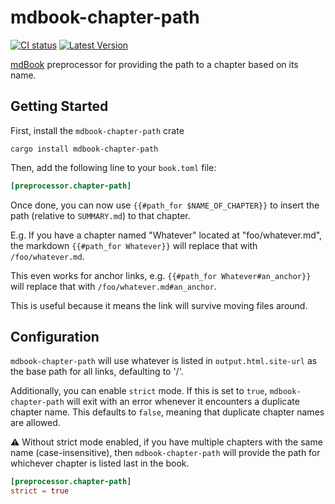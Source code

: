 # mdbook-chapter-path

[![CI status](https://ci.younata.com/api/v1/pipelines/knowledge/jobs/mdbook-chapter-path/badge)](https://ci.younata.com/teams/main/pipelines/knowledge/jobs/mdbook-chapter-path/)
[![Latest Version](https://img.shields.io/crates/v/mdbook-chapter-path.svg)](https://crates.io/crates/mdbook-chapter-path)


[mdBook](https://github.com/rust-lang/mdbook) preprocessor for providing the path to a chapter based on its name.

## Getting Started

First, install the `mdbook-chapter-path` crate

```
cargo install mdbook-chapter-path
```

Then, add the following line to your `book.toml` file:

```toml
[preprocessor.chapter-path]
```

Once done, you can now use `{{#path_for $NAME_OF_CHAPTER}}` to insert the path (relative to `SUMMARY.md`) to that chapter.

E.g. If you have a chapter named "Whatever" located at "foo/whatever.md", the markdown `{{#path_for Whatever}}` will replace that with `/foo/whatever.md`.

This even works for anchor links, e.g. `{{#path_for Whatever#an_anchor}}` will replace that with `/foo/whatever.md#an_anchor`.

This is useful because it means the link will survive moving files around.

## Configuration

`mdbook-chapter-path` will use whatever is listed in `output.html.site-url` as the base path for all links, defaulting to '/'.

Additionally, you can enable `strict` mode. If this is set to `true`, `mdbook-chapter-path` will exit with an error whenever it encounters a duplicate chapter name. This defaults to `false`, meaning that duplicate chapter names are allowed.

⚠️ Without strict mode enabled, if you have multiple chapters with the same name (case-insensitive), then `mdbook-chapter-path` will provide the path for whichever chapter is listed last in the book.

```toml
[preprocessor.chapter-path]
strict = true
```